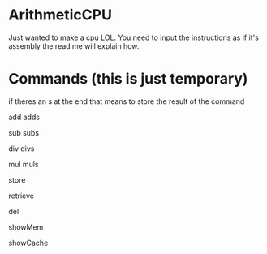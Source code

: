 # ArithmeticCPU

Just wanted to make a cpu LOL. You need to input the instructions as if it's assembly the read me will explain how.

# Commands (this is just temporary)

if theres an s at the end that means to store the result of the command

add
adds

sub
subs

div
divs

mul
muls

store

retrieve

del

showMem

showCache
